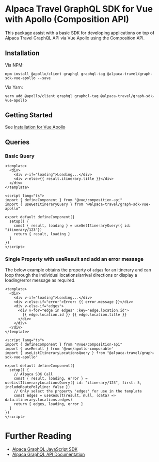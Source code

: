 # Alpaca Travel GraphQL SDK for Vue with Apollo (Composition API)

This package assist with a basic SDK for developing applications on top of
Alpaca Travel GraphQL API via Vue Apollo using the Composition API.

## Installation

Via NPM:

```
npm install @apollo/client graphql graphql-tag @alpaca-travel/graph-sdk-vue-apollo --save
```

Via Yarn:

```
yarn add @apollo/client graphql graphql-tag @alpaca-travel/graph-sdk-vue-apollo
```

## Getting Started

See [Installation for Vue Apollo](https://v4.apollo.vuejs.org/guide/installation.html)

## Queries

### Basic Query

```
<template>
  <div>
    <div v-if="loading">Loading...</div>
    <div v-else>{{ result.itinerary.title }}</div>
  </div>
</template>

<script lang="ts">
import { defineComponent } from "@vue/composition-api"
import { useGetItineraryQuery } from "@alpaca-travel/graph-sdk-vue-apollo"

export default defineComponent({
  setup() {
    const { result, loading } = useGetItineraryQuery({ id: "itinerary/123"})
    return { result, loading }
  }
})
</script>
```

### Single Property with useResult and add an error message

The below example obtains the property of `edges` for an itinerary and
can loop through the individual locations/arrival directions or display a
loading/error message as required.

```
<template>
  <div>
    <div v-if="loading">Loading...</div>
    <div v-else-if="error">Error: {{ error.message }}</div>
    <div v-else-if="edges">
      <div v-for="edge in edges" :key="edge.location.id">
        {{ edge.location.id }} {{ edge.location.title }}
      </div>
    </div>
  </div>
</template>

<script lang="ts">
import { defineComponent } from "@vue/composition-api"
import { useResult } from '@vue/apollo-composable'
import { useListItineraryLocationsQuery } from "@alpaca-travel/graph-sdk-vue-apollo"

export default defineComponent({
  setup() {
    // Alpaca SDK Call
    const { result, loading, error } = useListItineraryLocationsQuery({ id: "itinerary/123", first: 5, includeRoutePolyline: false })
    // Only select the property 'edges' for use in the template
    const edges = useResult(result, null, (data) => data.itinerary.locations.edges)
    return { edges, loading, error }
  }
})
</script>
```

# Further Reading

- [Alpaca GraphQL JavaScript SDK](/README.md)
- [Alpaca GraphQL API Documentation](https://github.com/AlpacaTravel/graphql-docs)

